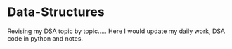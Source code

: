# Data-Structures
Revising my DSA topic by topic..... Here I would update my daily work, DSA code in python and notes.
